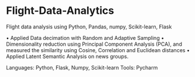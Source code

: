 # Flight-Data-Analytics
Flight data analysis using Python, Pandas, numpy, Scikit-learn, Flask

• Applied Data decimation with Random and Adaptive Sampling
• Dimensionality reduction using Principal Component Analysis (PCA), and measured the similarity using Cosine, Correlation and Euclidean distances
• Applied Latent Semantic Analysis on news groups.

Languages: Python, Flask, Numpy, Scikit-learn
Tools: Pycharm
